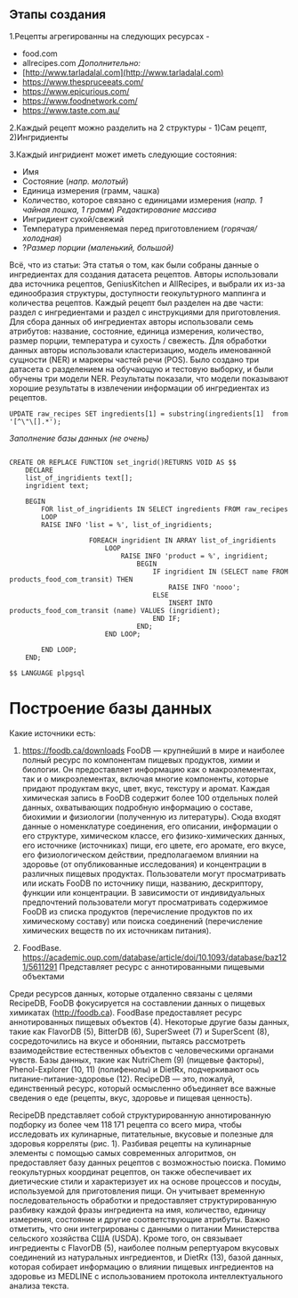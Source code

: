 
## Этапы создания
1.Рецепты агрегированны на следующих ресурсах -
- food.com
- allrecipes.com
*Дополнительно:*
- [http://www.tarladalal.com](http://www.tarladalal.com)
- https://www.thespruceeats.com/
- https://www.epicurious.com/
- https://www.foodnetwork.com/
- https://www.taste.com.au/

2.Каждый рецепт можно разделить на 2 структуры - 1)Сам рецепт, 2)Ингридиенты 

3.Каждый ингридиент может иметь следующие состояния:
- Имя
- Состояние (*напр. молотый*)
- Единица измерения (грамм, чашка)
- Количество, которое связано с единицами измерения (*напр. 1 чайная лошка, 1 грамм*)
_Редактирование массива_
- Ингридиент сухой/свежий
- Температура применяемая перед приготовлением (*горячая/холодная*)
- ?*Размер порции (маленький, большой)*


Всё, что из статьи:
Эта статья о том, как были собраны данные о ингредиентах для создания датасета рецептов. Авторы использовали два источника рецептов, GeniusKitchen и AllRecipes, и выбрали их из-за единообразия структуры, доступности геокультурного маппинга и количества рецептов. Каждый рецепт был разделен на две части: раздел с ингредиентами и раздел с инструкциями для приготовления. Для сбора данных об ингредиентах авторы использовали семь атрибутов: название, состояние, единица измерения, количество, размер порции, температура и сухость / свежесть. Для обработки данных авторы использовали кластеризацию, модель именованной сущности (NER) и маркеры частей речи (POS). Было создано три датасета с разделением на обучающую и тестовую выборку, и были обучены три модели NER. Результаты показали, что модели показывают хорошие результаты в извлечении информации об ингредиентах из рецептов.


```postgresql
UPDATE raw_recipes SET ingredients[1] = substring(ingredients[1]  from '[^\"\[].*');
```

_Заполнение базы данных (не очень)_
```postgresql
			
CREATE OR REPLACE FUNCTION set_ingrid()RETURNS VOID AS $$
	DECLARE
	list_of_ingridients text[];
	ingridient text;
	
	BEGIN
		FOR list_of_ingridients IN SELECT ingredients FROM raw_recipes
		LOOP
		RAISE INFO 'list = %', list_of_ingridients;
					
					FOREACH ingridient IN ARRAY list_of_ingridients
						LOOP
							RAISE INFO 'product = %', ingridient;
								BEGIN
									IF ingridient IN (SELECT name FROM products_food_com_transit) THEN
										RAISE INFO 'nooo';
									ELSE
										INSERT INTO products_food_com_transit (name) VALUES (ingridient);
									END IF;
								END;													
						END LOOP;
						
		END LOOP;
	END;

$$ LANGUAGE plpgsql
```


# Построение базы данных

Какие источники есть:
1. https://foodb.ca/downloads 
FooDB — крупнейший в мире и наиболее полный ресурс по компонентам пищевых продуктов, химии и биологии. Он предоставляет информацию как о макроэлементах, так и о микроэлементах, включая многие компоненты, которые придают продуктам вкус, цвет, вкус, текстуру и аромат. Каждая химическая запись в FooDB содержит более 100 отдельных полей данных, охватывающих подробную информацию о составе, биохимии и физиологии (полученную из литературы). Сюда входят данные о номенклатуре соединения, его описании, информации о его структуре, химическом классе, его физико-химических данных, его источнике (источниках) пищи, его цвете, его аромате, его вкусе, его физиологическом действии, предполагаемом влиянии на здоровье (от опубликованные исследования) и концентрации в различных пищевых продуктах. Пользователи могут просматривать или искать FooDB по источнику пищи, названию, дескриптору, функции или концентрации. В зависимости от индивидуальных предпочтений пользователи могут просматривать содержимое FooDB из списка продуктов (перечисление продуктов по их химическому составу) или поиска соединений (перечисление химических веществ по их источникам питания).

2. FoodBase. https://academic.oup.com/database/article/doi/10.1093/database/baz121/5611291
	Представляет ресурс с аннотированными пищевыми объектами
	

 Среди ресурсов данных, которые отдаленно связаны с целями RecipeDB, FooDB фокусируется на составлении данных о пищевых химикатах (http://foodb.ca). FoodBase предоставляет ресурс аннотированных пищевых объектов (4). Некоторые другие базы данных, такие как FlavorDB (5), BitterDB (6), SuperSweet (7) и SuperScent (8), сосредоточились на вкусе и обонянии, пытаясь рассмотреть взаимодействие естественных объектов с человеческими органами чувств. Базы данных, такие как NutriChem (9) (пищевые факторы), Phenol-Explorer (10, 11) (полифенолы) и DietRx, подчеркивают ось питание-питание-здоровье (12). RecipeDB — это, пожалуй, единственный ресурс, который осмысленно объединяет все важные сведения о еде (рецепты, вкус, здоровье и пищевая ценность).

RecipeDB представляет собой структурированную аннотированную подборку из более чем 118 171 рецепта со всего мира, чтобы исследовать их кулинарные, питательные, вкусовые и полезные для здоровья корреляты (рис. 1). Разбивая рецепты на кулинарные элементы с помощью самых современных алгоритмов, он предоставляет базу данных рецептов с возможностью поиска. Помимо геокультурных координат рецептов, он также обеспечивает их диетические стили и характеризует их на основе процессов и посуды, используемой для приготовления пищи. Он учитывает временную последовательность обработки и предоставляет структурированную разбивку каждой фразы ингредиента на имя, количество, единицу измерения, состояние и другие соответствующие атрибуты. Важно отметить, что они интегрированы с данными о питании Министерства сельского хозяйства США (USDA). Кроме того, он связывает ингредиенты с FlavorDB (5), наиболее полным репертуаром вкусовых соединений из натуральных ингредиентов, и DietRx (13), базой данных, которая собирает информацию о влиянии пищевых ингредиентов на здоровье из MEDLINE с использованием протокола интеллектуального анализа текста.